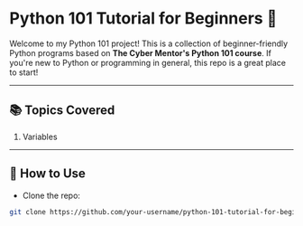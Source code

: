 # Python 101 Tutorial for Beginners 🐍

Welcome to my Python 101 project! This is a collection of beginner-friendly Python programs based on **The Cyber Mentor's Python 101 course**. If you're new to Python or programming in general, this repo is a great place to start!

---

## 📚 Topics Covered

1. Variables
---

## 🚀 How to Use

- Clone the repo:

```bash
git clone https://github.com/your-username/python-101-tutorial-for-beginners.git
